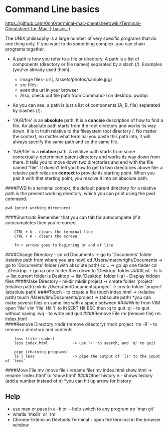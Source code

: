 Command Line basics
===================

https://github.com/0nn0/terminal-mac-cheatsheet/wiki/Terminal-Cheatsheet-for-Mac-(-basics-)

The UNIX philosophy is a large number of very specific programs that do one thing
only. If you want to do something complex, you can chain programs together.

+ A path is how you refer to a file or directory. A path is a list of components (directory or file names) separated by a slash (/).  Examples (you've already used them):

	+ image files- url(../assets/photos/sample.jpg)
	+ src files- <link rel="stylesheet" href="css/style.css">
	+ even the url in your browser
	+ Also, check out file path from Command-I on desktop.
pwdop
+ As you can see, a path is just a list of components (A, B, file) separated by slashes (/).

+ '/A/B/file' is an **absolute** path. It is a **concise** description of how to find a file. An absolute path starts from the root directory and works its way down. It is in truth relative to the filesystem root directory /. No matter the context, no matter what terminal you paste this path into, it will always specify the same path and so the same file.

+ 'A/B/file' is a **relative** path. A relative path starts from some contextually-determined parent directory and works its way down from there.  It tells you to move down two directories and end with the file named “file”. It doesn’t tell you how to get to two directories above file: a relative path relies on **context** to provide its starting point. When you pair it with that starting point, you resolve it into an absolute path.

####PWD
	In a terminal context, the default parent directory for a relative path is the present working 	directory, which you can print using the pwd command.
	
	pwd (print working directory)
####Shortcuts
		Remember that you can tab for autocomplete (if it autocompletes then you're correct
		
		CTRL + U - clears the terminal line
		CTRL + K - clears the screen
		
		fn + arrows goes to beginning or end of line
####Change Directory - cd
		cd Documents 				-> go to 'Documents' folder (relative path from where you are now)
		cd /Users/marcwright/Documents 	-> go to 'Documents' folder (with absolute path)
		cd ..  						-> go up one folder
		cd ../Desktop  				-> go up one folder then down to 'Desktop' folder
####List - ls
		ls                        -> list current folder
		ls Desktop                -> list 'Desktop' folder
		[-a] - Display hidden files
####Make Directory - mkdir
		mkdir project             -> create folder 'project' (relative path)
		mkdir /Users/tim/Documents/project    -> create folder 'project' (absolute path)
####Touch - to create a file
		touch index.html                      -> (relative path)
		touch /Users/tim/Documents/project    -> (absolute path)
		*you can make several files on same line with a space between
####Write from VIM
		open 'file'
		vim 'file'
		Hit 'i' to INSERT
		Hit ESC then :q to quit
		:q! - to quit without saving
		:wq - to write and quit
####Remove File
		rm (remove file)
		rm index.html		
####Remove Directory
		rmdir (remove directory)
		rmdir project
		'rm -R' - to remove a directory and contents

		less (file reader)
		less index.html           -> use '/' to search, and 'q' to quit

		pipe (chaining programs)
		ls | less                 -> pipe the output of 'ls' to the input of 'less'
####Move File
		mv (move file / rename file)
		mv index.html show.html   -> rename 'index.html' to 'show.html'
####Other
	history n - shows history (add a number instead of n)
	*you can hit up arrow for history
		
Help
----
+ use man or pass in a -h or --help switch to any program
try 'man git'
+ whatis 'mkdir' or 'rm'
+ Chrome Extension Devtools Terminal - open the terminal in the browser window
